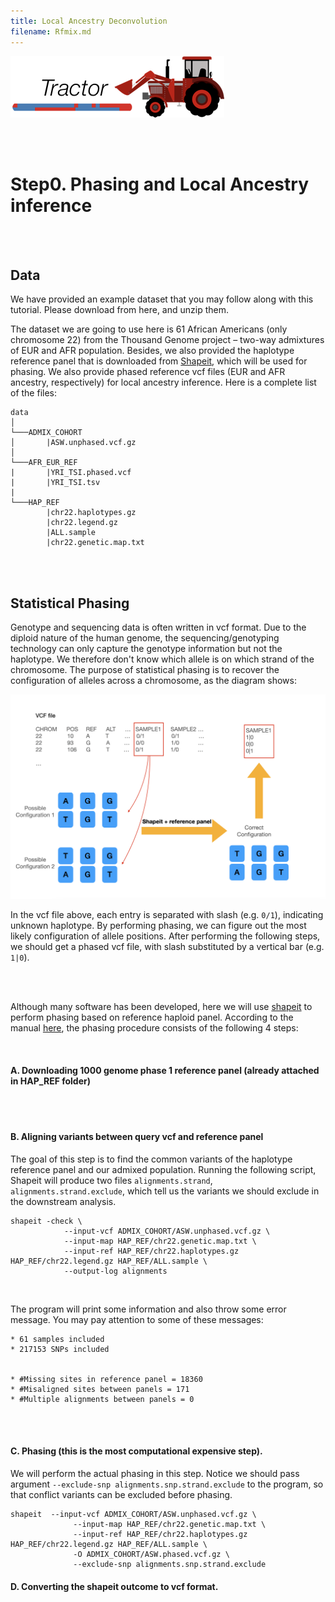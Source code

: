 ```yaml
---
title: Local Ancestry Deconvolution
filename: Rfmix.md
---
```


![](images/TractorIcon.png)

&nbsp;  
&nbsp;  

# Step0. Phasing and Local Ancestry inference

&nbsp;  
&nbsp; 

## Data
We have provided an example dataset that you may follow along with this tutorial. Please download from here, and unzip them.

The dataset we are going to use here is 61 African Americans (only chromosome 22) from the Thousand Genome project – two-way admixtures of EUR and AFR population. Besides, we also provided the haplotype reference panel that is downloaded from  [Shapeit](https://mathgen.stats.ox.ac.uk/impute/data_download_1000G_phase1_integrated_SHAPEIT2_16-06-14.html), which will be used for phasing. We also provide phased reference vcf files (EUR and AFR ancestry, respectively) for local ancestry inference. Here is a complete list of the files:

```
data
│
└───ADMIX_COHORT
│       |ASW.unphased.vcf.gz
│   
└───AFR_EUR_REF
|       |YRI_TSI.phased.vcf
|       |YRI_TSI.tsv
|
└───HAP_REF    
        |chr22.haplotypes.gz
        |chr22.legend.gz
        |ALL.sample
        |chr22.genetic.map.txt
```



&nbsp;  
&nbsp;  


## Statistical Phasing 

 
 Genotype and sequencing data is often written in vcf format. Due to the diploid nature of the human genome, the sequencing/genotyping technology can only capture the genotype information but not the haplotype. We therefore don't know which allele is on which strand of the chromosome. The purpose of statistical phasing is to recover the configuration of alleles across a chromosome, as the diagram shows:

![](images/SHAPEIT.png)


In the vcf file above, each entry is separated with slash (e.g. `0/1`), indicating unknown haplotype. By performing phasing, we can figure out the most likely configuration of allele positions. After performing the following steps, we should get a phased vcf file, with slash substituted by a vertical bar (e.g. `1|0`).


&nbsp;  
&nbsp;  


Although many software has been developed, here we will use [shapeit](https://mathgen.stats.ox.ac.uk/genetics_software/shapeit/shapeit.html#output) to perform phasing based on reference haploid panel. According to the manual [here](https://mathgen.stats.ox.ac.uk/genetics_software/shapeit/shapeit.html#reference), the phasing procedure consists of the following 4 steps:

&nbsp;  

#### A. Downloading 1000 genome phase 1 reference panel (already attached in HAP_REF folder)
 
&nbsp;  
&nbsp; 

#### B. Aligning variants between query vcf and reference panel
      
The goal of this step is to find the common variants of the haplotype reference panel and our admixed population. Running the following script, Shapeit will produce two files `alignments.strand`, `alignments.strand.exclude`, which tell us the variants we should exclude in the downstream analysis. 
 
```       
shapeit -check \
            --input-vcf ADMIX_COHORT/ASW.unphased.vcf.gz \
            --input-map HAP_REF/chr22.genetic.map.txt \
            --input-ref HAP_REF/chr22.haplotypes.gz HAP_REF/chr22.legend.gz HAP_REF/ALL.sample \
            --output-log alignments
```

&nbsp;  
    

The program will print some information and also throw some error message. You may pay attention to some of these messages:
    
```       
* 61 samples included
* 217153 SNPs included


* #Missing sites in reference panel = 18360
* #Misaligned sites between panels = 171
* #Multiple alignments between panels = 0
```

&nbsp;  
&nbsp; 

#### C. Phasing (this is the most computational expensive step). 
 
We will perform the actual phasing in this step. Notice we should pass argument `--exclude-snp alignments.snp.strand.exclude` to the program, so that conflict variants can be excluded before phasing.
 
```       
shapeit  --input-vcf ADMIX_COHORT/ASW.unphased.vcf.gz \
              --input-map HAP_REF/chr22.genetic.map.txt \
              --input-ref HAP_REF/chr22.haplotypes.gz HAP_REF/chr22.legend.gz HAP_REF/ALL.sample \
              -O ADMIX_COHORT/ASW.phased.vcf.gz \
              --exclude-snp alignments.snp.strand.exclude
```    

      
      
 
#### D. Converting the shapeit outcome to vcf format.
